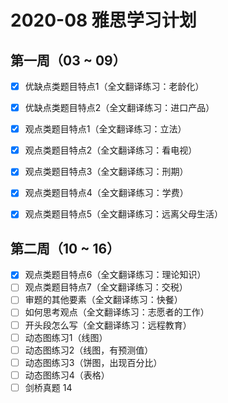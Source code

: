 # 2020-08 雅思学习计划

## 第一周（03 ~ 09） 

  - [x] 优缺点类题目特点1（全文翻译练习：老龄化）
  - [x] 优缺点类题目特点2（全文翻译练习：进口产品）
  - [x] 观点类题目特点1（全文翻译练习：立法）
  - [x] 观点类题目特点2（全文翻译练习：看电视）
  - [x] 观点类题目特点3（全文翻译练习：刑期）
  - [x] 观点类题目特点4（全文翻译练习：学费）
  - [x] 观点类题目特点5（全文翻译练习：远离父母生活）


## 第二周（10 ~ 16）

  - [x] 观点类题目特点6（全文翻译练习：理论知识）
  - [ ] 观点类题目特点7（全文翻译练习：交税）
  - [ ] 审题的其他要素（全文翻译练习：快餐）
  - [ ] 如何思考观点（全文翻译练习：志愿者的工作）
  - [ ] 开头段怎么写（全文翻译练习：远程教育）
  - [ ] 动态图练习1（线图）
  - [ ] 动态图练习2（线图，有预测值）
  - [ ] 动态图练习3（饼图，出现百分比）
  - [ ] 动态图练习4（表格）
  - [ ] 剑桥真题 14